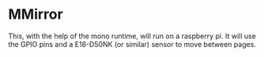 # MMirror
This, with the help of the mono runtime, will run on a raspberry pi. It will use the GPIO pins and a 	E18-D50NK (or similar) sensor
to move between pages.

